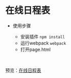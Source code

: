 # 在线日程表

- 使用步骤

  -  安装插件
    ``` npm install ```
  - 运行webpack
    ``` webpack ```
  - 打开page.html

  ​

预览：[在线日程表](http://jianghangxuan.coding.me/todo/todos/page)